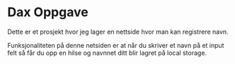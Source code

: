 # Dax Oppgave

Dette er et prosjekt hvor jeg lager en nettside hvor man kan registrere navn.

Funksjonaliteten på denne netsiden er at når du skriver et navn på et input felt så får du opp en hilse og navnnet ditt blir lagret på local storage. 
